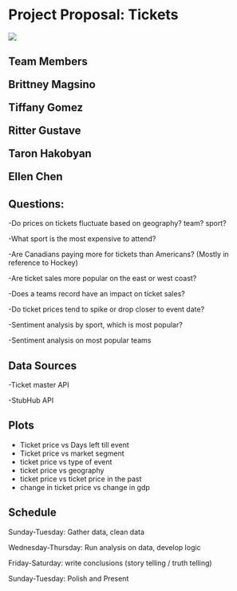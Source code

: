 <b><h1> Project Proposal: Tickets </h1></b>
<img src="http://a.espncdn.com/photo/2010/0319/pg2_03182010_576.jpg">

<h2> Team Members </h>
  <p>Brittney Magsino</p>
  <p>Tiffany Gomez</p>
  <p>Ritter Gustave</p>
  <p>Taron Hakobyan</p>
  <p>Ellen Chen</p>

<h2> Questions: </h2>
  <p> -Do prices on tickets fluctuate based on geography? team? sport? </p>
  <p> -What sport is the most expensive to attend?
  <p> -Are Canadians paying more for tickets than Americans? (Mostly in reference to Hockey)
  <p> -Are ticket sales more popular on the east or west coast?
  <p> -Does a teams record have an impact on ticket sales?
  <p> -Do ticket prices tend to spike or drop closer to event date?
  <p> -Sentiment analysis by sport, which is most popular?
  <p> -Sentiment analysis on most popular teams
    
<h2> Data Sources </h2>
  <p>-Ticket master API</p>
  <p>-StubHub API</p>

  <h2> Plots </h2>
  <ul>
     <li>Ticket price vs Days left till event</li>
     <li>Ticket price vs market segment</li>
     <li>ticket price vs type of event</li>
     <li>ticket price vs geography</li>
     <li>ticket price vs ticket price in the past</li>
     <li>change in ticket price vs change in gdp</li>
   </ul>

<h2> Schedule </h2>
  <p>Sunday-Tuesday: Gather data, clean data</p>
  <p>Wednesday-Thursday: Run analysis on data, develop logic</p>
  <p>Friday-Saturday: write conclusions (story telling / truth telling) </p>
  <p>Sunday-Tuesday: Polish and Present</p>

